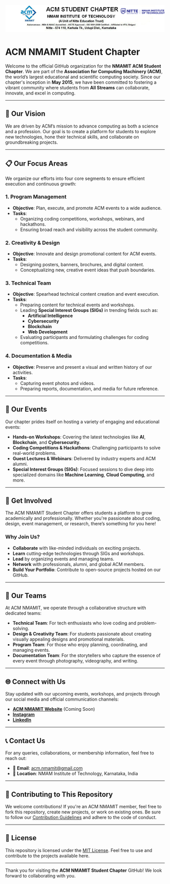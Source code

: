 # ![ACM NMAMIT](ACM_Header.png)

# **ACM NMAMIT Student Chapter**

Welcome to the official GitHub organization for the **NMAMIT ACM Student Chapter**. We are part of the **Association for Computing Machinery (ACM)**, the world’s largest educational and scientific computing society. Since our chapter's inception in **May 2015**, we have been committed to fostering a vibrant community where students from **All Streams** can collaborate, innovate, and excel in computing.

---

## 🌟 **Our Vision**

We are driven by ACM’s mission to advance computing as both a science and a profession. Our goal is to create a platform for students to explore new technologies, hone their technical skills, and collaborate on groundbreaking projects.

---

## 📋 **Our Focus Areas**

We organize our efforts into four core segments to ensure efficient execution and continuous growth:

### 1. **Program Management**
   - **Objective**: Plan, execute, and promote ACM events to a wide audience.
   - **Tasks**:
     - Organizing coding competitions, workshops, webinars, and hackathons.
     - Ensuring broad reach and visibility across the student community.

### 2. **Creativity & Design**
   - **Objective**: Innovate and design promotional content for ACM events.
   - **Tasks**:
     - Designing posters, banners, brochures, and digital content.
     - Conceptualizing new, creative event ideas that push boundaries.

### 3. **Technical Team**
   - **Objective**: Spearhead technical content creation and event execution.
   - **Tasks**:
     - Preparing content for technical events and workshops.
     - Leading **Special Interest Groups (SIGs)** in trending fields such as:
       - **Artificial Intelligence**
       - **Cybersecurity**
       - **Blockchain**
       - **Web Development**
     - Evaluating participants and formulating challenges for coding competitions.

### 4. **Documentation & Media**
   - **Objective**: Preserve and present a visual and written history of our activities.
   - **Tasks**:
     - Capturing event photos and videos.
     - Preparing reports, documentation, and media for future reference.

---

## 🚀 **Our Events**

Our chapter prides itself on hosting a variety of engaging and educational events:

- **Hands-on Workshops**: Covering the latest technologies like **AI**, **Blockchain**, and **Cybersecurity**.
- **Coding Competitions & Hackathons**: Challenging participants to solve real-world problems.
- **Guest Lectures & Webinars**: Delivered by industry experts and ACM alumni.
- **Special Interest Groups (SIGs)**: Focused sessions to dive deep into specialized domains like **Machine Learning**, **Cloud Computing**, and more.

---

## 🎨 **Get Involved**

The ACM NMAMIT Student Chapter offers students a platform to grow academically and professionally. Whether you're passionate about coding, design, event management, or research, there’s something for you here!

### Why Join Us?
- **Collaborate** with like-minded individuals on exciting projects.
- **Learn** cutting-edge technologies through SIGs and workshops.
- **Lead** by organizing events and managing teams.
- **Network** with professionals, alumni, and global ACM members.
- **Build Your Portfolio**: Contribute to open-source projects hosted on our GitHub.

---

## 💼 **Our Teams**

At ACM NMAMIT, we operate through a collaborative structure with dedicated teams:

- **Technical Team**: For tech enthusiasts who love coding and problem-solving.
- **Design & Creativity Team**: For students passionate about creating visually appealing designs and promotional materials.
- **Program Team**: For those who enjoy planning, coordinating, and managing events.
- **Documentation Team**: For the storytellers who capture the essence of every event through photography, videography, and writing.

---

## 🌐 **Connect with Us**

Stay updated with our upcoming events, workshops, and projects through our social media and official communication channels:

- **[ACM NMAMIT Website](https://nmamit.acm.org/)** (Coming Soon)
- **[Instagram](https://www.instagram.com/acm_nitte/)**
- **[LinkedIn](https://www.linkedin.com/company/acm-nmamit/)**


---

## 📞 **Contact Us**

For any queries, collaborations, or membership information, feel free to reach out:
- 📧 **Email**: acm.nmamit@gmail.com
- 📍 **Location**: NMAM Institute of Technology, Karnataka, India

---

## 🤝 **Contributing to This Repository**

We welcome contributions! If you're an ACM NMAMIT member, feel free to fork this repository, create new projects, or work on existing ones. Be sure to follow our [Contribution Guidelines](#) and adhere to the code of conduct.

---

## 📝 **License**

This repository is licensed under the [MIT License](LICENSE). Feel free to use and contribute to the projects available here.

---

Thank you for visiting the **ACM NMAMIT Student Chapter** GitHub! We look forward to collaborating with you.

